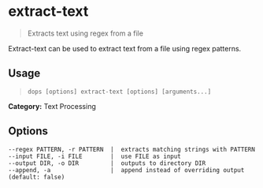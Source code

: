 # extract-text

> Extracts text using regex from a file

Extract-text can be used to extract text from a file using regex patterns.

## Usage

> `dops [options] extract-text [options] [arguments...]`

**Category:** Text Processing  
## Options
```flags
--regex PATTERN, -r PATTERN  |  extracts matching strings with PATTERN  
--input FILE, -i FILE        |  use FILE as input  
--output DIR, -o DIR         |  outputs to directory DIR  
--append, -a                 |  append instead of overriding output (default: false)  
```
